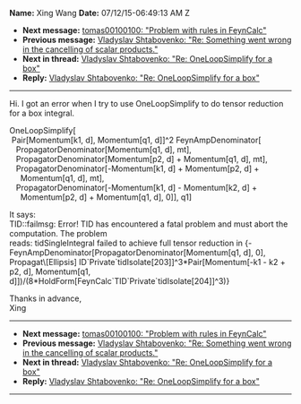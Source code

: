 **Name:** Xing Wang
**Date:** 07/12/15-06:49:13 AM Z

  - **Next message:** [tomas00100100: "Problem with rules in
    FeynCalc"](0938.html)
  - **Previous message:** [Vladyslav Shtabovenko: "Re: Something went
    wrong in the cancelling of scalar products."](0936.html)
  - **Next in thread:** [Vladyslav Shtabovenko: "Re: OneLoopSimplify for
    a box"](0939.html)
  - **Reply:** [Vladyslav Shtabovenko: "Re: OneLoopSimplify for a
    box"](0939.html)

-----

Hi. I got an error when I try to use OneLoopSimplify to do tensor
reduction for a box integral.  

OneLoopSimplify[  
 Pair[Momentum[k1, d], Momentum[q1, d]]^2
FeynAmpDenominator[  
   PropagatorDenominator[Momentum[q1, d], mt],  
   PropagatorDenominator[Momentum[p2, d] + Momentum[q1,
d], mt],  
   PropagatorDenominator[-Momentum[k1, d] + Momentum[p2,
d] +  
     Momentum[q1, d], mt],  
   PropagatorDenominator[-Momentum[k1, d] - Momentum[k2,
d] +  
     Momentum[p2, d] + Momentum[q1, d], 0]],
q1]  

It says:  
TID::failmsg: Error\! TID has encountered a fatal problem and must abort
the computation. The problem  
reads: tidSingleIntegral failed to achieve full tensor reduction in
{-FeynAmpDenominator[PropagatorDenominator[Momentum[q1,
d], 0], Propagat\\[Ellipsis]
ID\`Private\`tidIsolate[203]]^3\*Pair[Momentum[-k1 -
k2 + p2, d], Momentum[q1,
d]])/(8\*HoldForm[FeynCalc\`TID\`Private\`tidIsolate[204]]^3)}  

Thanks in advance,  
Xing  

-----

  - **Next message:** [tomas00100100: "Problem with rules in
    FeynCalc"](0938.html)
  - **Previous message:** [Vladyslav Shtabovenko: "Re: Something went
    wrong in the cancelling of scalar products."](0936.html)
  - **Next in thread:** [Vladyslav Shtabovenko: "Re: OneLoopSimplify for
    a box"](0939.html)
  - **Reply:** [Vladyslav Shtabovenko: "Re: OneLoopSimplify for a
    box"](0939.html)

-----

